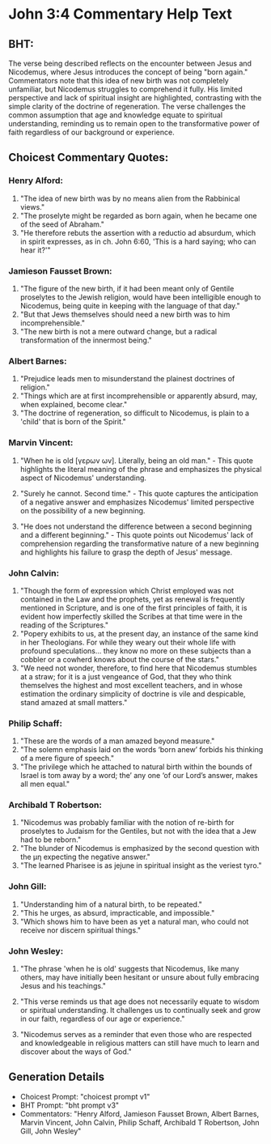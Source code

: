 # John 3:4 Commentary Help Text

## BHT:
The verse being described reflects on the encounter between Jesus and Nicodemus, where Jesus introduces the concept of being "born again." Commentators note that this idea of new birth was not completely unfamiliar, but Nicodemus struggles to comprehend it fully. His limited perspective and lack of spiritual insight are highlighted, contrasting with the simple clarity of the doctrine of regeneration. The verse challenges the common assumption that age and knowledge equate to spiritual understanding, reminding us to remain open to the transformative power of faith regardless of our background or experience.

## Choicest Commentary Quotes:
### Henry Alford:
1. "The idea of new birth was by no means alien from the Rabbinical views."
2. "The proselyte might be regarded as born again, when he became one of the seed of Abraham."
3. "He therefore rebuts the assertion with a reductio ad absurdum, which in spirit expresses, as in ch. John 6:60, 'This is a hard saying; who can hear it?'"

### Jamieson Fausset Brown:
1. "The figure of the new birth, if it had been meant only of Gentile proselytes to the Jewish religion, would have been intelligible enough to Nicodemus, being quite in keeping with the language of that day."
2. "But that Jews themselves should need a new birth was to him incomprehensible."
3. "The new birth is not a mere outward change, but a radical transformation of the innermost being."

### Albert Barnes:
1. "Prejudice leads men to misunderstand the plainest doctrines of religion."
2. "Things which are at first incomprehensible or apparently absurd, may, when explained, become clear."
3. "The doctrine of regeneration, so difficult to Nicodemus, is plain to a 'child' that is born of the Spirit."

### Marvin Vincent:
1. "When he is old [γερων ων]. Literally, being an old man." - This quote highlights the literal meaning of the phrase and emphasizes the physical aspect of Nicodemus' understanding.

2. "Surely he cannot. Second time." - This quote captures the anticipation of a negative answer and emphasizes Nicodemus' limited perspective on the possibility of a new beginning.

3. "He does not understand the difference between a second beginning and a different beginning." - This quote points out Nicodemus' lack of comprehension regarding the transformative nature of a new beginning and highlights his failure to grasp the depth of Jesus' message.

### John Calvin:
1. "Though the form of expression which Christ employed was not contained in the Law and the prophets, yet as renewal is frequently mentioned in Scripture, and is one of the first principles of faith, it is evident how imperfectly skilled the Scribes at that time were in the reading of the Scriptures."
2. "Popery exhibits to us, at the present day, an instance of the same kind in her Theologians. For while they weary out their whole life with profound speculations... they know no more on these subjects than a cobbler or a cowherd knows about the course of the stars."
3. "We need not wonder, therefore, to find here that Nicodemus stumbles at a straw; for it is a just vengeance of God, that they who think themselves the highest and most excellent teachers, and in whose estimation the ordinary simplicity of doctrine is vile and despicable, stand amazed at small matters."

### Philip Schaff:
1. "These are the words of a man amazed beyond measure."
2. "The solemn emphasis laid on the words ‘born anew’ forbids his thinking of a mere figure of speech."
3. "The privilege which he attached to natural birth within the bounds of Israel is tom away by a word; the’ any one ‘of our Lord’s answer, makes all men equal."

### Archibald T Robertson:
1. "Nicodemus was probably familiar with the notion of re-birth for proselytes to Judaism for the Gentiles, but not with the idea that a Jew had to be reborn." 
2. "The blunder of Nicodemus is emphasized by the second question with the μη expecting the negative answer."
3. "The learned Pharisee is as jejune in spiritual insight as the veriest tyro."

### John Gill:
1. "Understanding him of a natural birth, to be repeated."
2. "This he urges, as absurd, impracticable, and impossible."
3. "Which shows him to have been as yet a natural man, who could not receive nor discern spiritual things."

### John Wesley:
1. "The phrase 'when he is old' suggests that Nicodemus, like many others, may have initially been hesitant or unsure about fully embracing Jesus and his teachings."

2. "This verse reminds us that age does not necessarily equate to wisdom or spiritual understanding. It challenges us to continually seek and grow in our faith, regardless of our age or experience."

3. "Nicodemus serves as a reminder that even those who are respected and knowledgeable in religious matters can still have much to learn and discover about the ways of God."


## Generation Details
- Choicest Prompt: "choicest prompt v1"
- BHT Prompt: "bht prompt v3"
- Commentators: "Henry Alford, Jamieson Fausset Brown, Albert Barnes, Marvin Vincent, John Calvin, Philip Schaff, Archibald T Robertson, John Gill, John Wesley"
